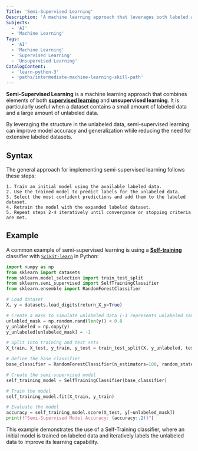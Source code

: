 ```yaml
---
Title: 'Semi-Supervised Learning'
Description: 'A machine learning approach that leverages both labeled and unlabeled data for training, improving model performance when labeled data is scarce.'
Subjects:
  - 'AI'
  - 'Machine Learning'
Tags:
  - 'AI'
  - 'Machine Learning'
  - 'Supervised Learning'
  - 'Unsupervised Learning'
CatalogContent:
  - 'learn-python-3'
  - 'paths/intermediate-machine-learning-skill-path'
---
```


**Semi-Supervised Learning** is a machine learning approach that combines elements of both [**supervised learning**](https://www.codecademy.com/resources/docs/ai/machine-learning/supervised-learning) and **unsupervised learning**. It is particularly useful when a dataset contains a small amount of labeled data and a large amount of unlabeled data.

By leveraging the structure in the unlabeled data, semi-supervised learning can improve model accuracy and generalization while reducing the need for extensive labeled datasets.

## Syntax

The general approach for implementing semi-supervised learning follows these steps:

```pseudo
1. Train an initial model using the available labeled data.
2. Use the trained model to predict labels for the unlabeled data.
3. Select the most confident predictions and add them to the labeled dataset.
4. Retrain the model with the expanded labeled dataset.
5. Repeat steps 2-4 iteratively until convergance or stopping criteria are met.
```

## Example

A common example of semi-supervised learning is using a [**Self-training**](https://www.codecademy.com/resources/docs/sklearn/self-training) classifier with [`Scikit-learn`](https://www.codecademy.com/resources/docs/sklearn) in Python:

```py
import numpy as np
from sklearn import datasets
from sklearn.model_selection import train_test_split
from sklearn.semi_supervised import SelfTrainingClassifier
from sklearn.ensemble import RandomForestClassifier

# Load dataset
X, y = datasets.load_digits(return_X_y=True)

# Create a mask to simulate unlabeled data (-1 represents unlabeled samples)
unlabled_mask = np.random.rand(len(y)) < 0.8
y_unlabeled = np.copy(y)
y_unlabeled[unlabeled_mask] = -1

# Split into training and test sets
X_train, X_test, y_train, y_test = train_test_split(X, y_unlabeled, test_size=0.2, random_state=42)

# Define the base classifier
base_classifier = RandomForestClassifier(n_estimators=100, random_state=42)

# Create the semi-supervised model
self_training_model = SelfTrainingClassifier(base_classifier)

# Train the model
self_training_model.fit(X_train, y_train)

# Evaluate the model
accuracy = self_training_model.score(X_test, y[~unlabeled_mask])
print(f"Semi-Supervised Model Accuracy: {accuracy:.2f}")
```

This example demonstrates the use of a Self-Training classifier, where an initial model is trained on labeled data and iteratively labels the unlabeled data to improve its learning capability.

